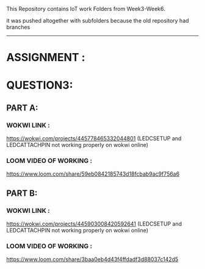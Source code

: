 This Repository contains IoT work Folders from Week3-Week6.

it was pushed altogether with subfolders because the old repository had branches 

---

# ASSIGNMENT :
# QUESTION3:
## PART A:
### WOKWI LINK : 
https://wokwi.com/projects/445778465332044801
(LEDCSETUP and LEDCATTACHPIN not working properly on wokwi online)
### LOOM VIDEO OF WORKING :
https://www.loom.com/share/59eb0842185743d18fcbab9ac9f756a6
## PART B:
### WOKWI LINK : 
https://wokwi.com/projects/445903008420592641
(LEDCSETUP and LEDCATTACHPIN not working properly on wokwi online)
### LOOM VIDEO OF WORKING :
https://www.loom.com/share/3baa0eb4d43f4ffdadf3d88037c142d5
